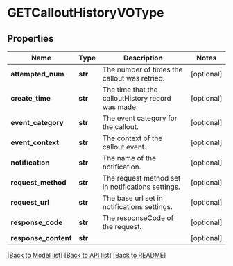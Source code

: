 # GETCalloutHistoryVOType

## Properties
Name | Type | Description | Notes
------------ | ------------- | ------------- | -------------
**attempted_num** | **str** | The number of times the callout was retried.  | [optional] 
**create_time** | **str** | The time that the calloutHistory record was made.  | [optional] 
**event_category** | **str** | The event category for the callout.  | [optional] 
**event_context** | **str** | The context of the callout event.  | [optional] 
**notification** | **str** | The name of the notification.  | [optional] 
**request_method** | **str** | The request method set in notifications settings.  | [optional] 
**request_url** | **str** | The base url set in notifications settings.  | [optional] 
**response_code** | **str** | The responseCode of the request.  | [optional] 
**response_content** | **str** |  | [optional] 

[[Back to Model list]](../README.md#documentation-for-models) [[Back to API list]](../README.md#documentation-for-api-endpoints) [[Back to README]](../README.md)


